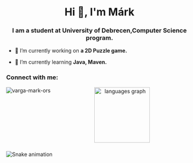 <h1 align="center">Hi 👋, I'm Márk</h1>
<h3 align="center">I am a student at University of Debrecen,Computer Science program.</h3>

- 🔭 I’m currently working on **a 2D Puzzle game.**

- 🌱 I’m currently learning **Java, Maven.**

<h3 align="left">Connect with me:</h3>
<p align="left">
</p>

<p><img align="left" src="https://github-readme-stats.vercel.app/api/top-langs?username=varga-mark-ors&show_icons=true&locale=en&layout=compact" alt="varga-mark-ors" /></p>

<div align="center">
  <img src="https://github-readme-stats.vercel.app/api/top-langs?username=Varga-Mark-Ors&locale=en&hide_title=false&layout=compact&card_width=320&langs_count=5&theme=dracula&hide_border=false&order=2" height="150" alt="languages graph"  />
</div>

###

<img src="https://raw.githubusercontent.com/Varga-Mark-Ors/Varga-Mark-Ors/output/snake.svg" alt="Snake animation" />

###
